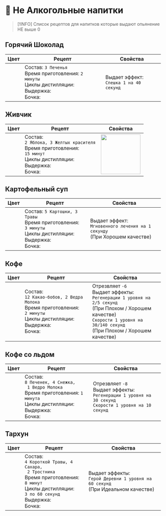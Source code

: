 <Pill name="ML Плюс" link="/wiki/archive/ml-plus" icon="solar:archive-bold-duotone" color="#868dcc"  /> <br/>

# 📖 Не Алкогольные напитки

> [!INFO] Список рецептов для напитков которые выдают опьянение НЕ выше 0


<!-- 

## 
|Цвет|Рецепт|Свойства|
|-|-|-|
| <MCBottle color="#000000" size="big" />  | Состав: `n` <br/>Время приготовления: `n` <br/>Циклы дистилляции: `n` <br/>Выдержка: `n` <br/>Бочка: `n`| <br/> |
 
-->

## Горячий Шоколад
|Цвет|Рецепт|Свойства|
|-|-|-|
| <MCBottle color="#650012" size="big" /> | Состав: `3 Печенья` <br/>Время приготовления: `2 минуты` <br/>Циклы дистилляции: <iconify-icon icon="solar:close-square-bold-duotone" style="margin-right:0.10rem;margin:center;color: #FF0000" ></iconify-icon><br/>Выдержка: <iconify-icon icon="solar:close-square-bold-duotone" style="margin-right:0.10rem;margin:center;color: #FF0000" ></iconify-icon> <br/>Бочка: <iconify-icon icon="solar:close-square-bold-duotone" style="margin-right:0.10rem;margin:center;color: #FF0000" ></iconify-icon>| Выдает эффект:<br/> `Спешка 1 на 40 секунд` |
 
## Живчик 
|Цвет|Рецепт|Свойства|
|-|-|-|
| <MCBottle color="#FFBA00" size="big" />  | Состав:<br/> `2 Яблока, 3 Желтых красителя` <br/>Время приготовления:<br/> `15 минут` <br/>Циклы дистилляции: <iconify-icon icon="solar:close-square-bold-duotone" style="margin-right:0.10rem;margin:center;color: #FF0000" ></iconify-icon> <br/>Выдержка: <iconify-icon icon="solar:close-square-bold-duotone" style="margin-right:0.10rem;margin:center;color: #FF0000" ></iconify-icon> <br/>Бочка: <iconify-icon icon="solar:close-square-bold-duotone" style="margin-right:0.10rem;margin:center;color: #FF0000" ></iconify-icon>| <img src="/BREWERY/ML-Plus/non-alcohol-drinks/zhyvchuk.png" style="display: inline; margin: 0 2px; vertical-align: middle;  width: 128px; height: 128px;" />  |

## Картофельный суп
|Цвет|Рецепт|Свойства|
|-|-|-|
| <MCBottle color="#ffa600" size="big" /> | Состав: `5 Картошки, 3 Травы` <br/>Время приготовления:  <br/> `3 минуты` <br/>Циклы дистилляции: <iconify-icon icon="solar:close-square-bold-duotone" style="margin-right:0.10rem;margin:center;color: #FF0000" ></iconify-icon> <br/>Выдержка: <iconify-icon icon="solar:close-square-bold-duotone" style="margin-right:0.10rem;margin:center;color: #FF0000" ></iconify-icon> <br/>Бочка: <iconify-icon icon="solar:close-square-bold-duotone" style="margin-right:0.10rem;margin:center;color: #FF0000" ></iconify-icon>| Выдает эффект:<br/> `Мгновенного лечения на 1 секунду`<br/> (При Хорошем качестве)|
 

## Кофе
|Цвет|Рецепт|Свойства|
|-|-|-|
| <MCBottle color="#000000" size="big" />  | Состав:<br/> `12 Какао-бобов, 2 Ведра Молока` <br/>Время приготовления: <br/>`2 минуты` <br/>Циклы дистилляции: <iconify-icon icon="solar:close-square-bold-duotone" style="margin-right:0.10rem;margin:center;color: #FF0000" ></iconify-icon> <br/>Выдержка: <iconify-icon icon="solar:close-square-bold-duotone" style="margin-right:0.10rem;margin:center;color: #FF0000" ></iconify-icon> <br/>Бочка: <iconify-icon icon="solar:close-square-bold-duotone" style="margin-right:0.10rem;margin:center;color: #FF0000" ></iconify-icon>| Отрезвляет `-6` <br/>Выдает эффекты:<br/> `Регенерации 1 уровня на 2/5 секунд`<br/> (При Плохом / Хорошем качестве)<br/> `Скорости 1 уровня на 30/140 секунд`<br/> (При Плохом / Хорошем качестве)|


## Кофе со льдом
|Цвет|Рецепт|Свойства|
|-|-|-|
| <MCBottle color="#000000" size="big" />  | Состав: <br/>`8 Печенек, 4 Снежка,`<br/>` 1 Ведро Молока` <br/>Время приготовления: `1 минута` <br/>Циклы дистилляции: <iconify-icon icon="solar:close-square-bold-duotone" style="margin-right:0.10rem;margin:center;color: #FF0000" ></iconify-icon> <br/>Выдержка: <iconify-icon icon="solar:close-square-bold-duotone" style="margin-right:0.10rem;margin:center;color: #FF0000" ></iconify-icon> <br/>Бочка: <iconify-icon icon="solar:close-square-bold-duotone" style="margin-right:0.10rem;margin:center;color: #FF0000" ></iconify-icon>| Отрезвляет `-8` <br/>Выдает эффекты:<br/> `Регенерации 1 уровня на 30 секунд`<br/> `Скорости 1 уровня на 10 секунд`<br/> |
 



## Тархун 
|Цвет|Рецепт|Свойства|
|-|-|-|
| <MCBottle color="#2d8c00" size="big" />  | Состав:<br/> `4 Короткой Травы, 4 Сахара,`<br/>` 2 Тростника` <br/>Время приготовления:<br/> `8 минут` <br/>Циклы дистилляции:<br/> `3 по 60 секунд` <br/>Выдержка: <iconify-icon icon="solar:close-square-bold-duotone" style="margin-right:0.10rem;margin:center;color: #FF0000" ></iconify-icon> <br/>Бочка: <iconify-icon icon="solar:close-square-bold-duotone" style="margin-right:0.10rem;margin:center;color: #FF0000" ></iconify-icon>|Выдает эффекты:<br/> `Герой Деревни 1 уровня на 60 секунд`<br/> (При Идеальном качестве)<br/> |